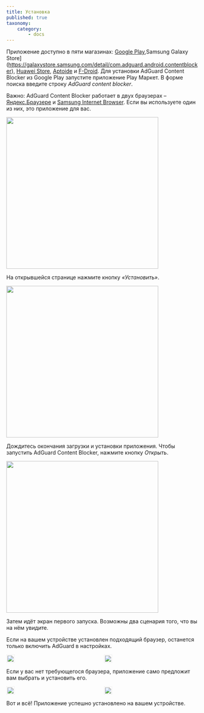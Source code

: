 ```yaml
---
title: Установка
published: true
taxonomy:
    category:
        - docs
---
```


Приложение доступно в пяти магазинах: [Google Play](https://play.google.com/store/apps/details?id=com.adguard.android.contentblocker),Samsung Galaxy Store](https://galaxystore.samsung.com/detail/com.adguard.android.contentblocker), [Huawei Store](https://appstore.huawei.com/app/C100440597), [Aptoide](https://adguard-content-blocker.ru.aptoide.com/) и [F-Droid](https://f-droid.org/ru/packages/com.adguard.android.contentblocker/). Для установки AdGuard Content Blocker из Google Play запустите приложение Play Маркет. В форме поиска введите строку _AdGuard content blocker_.

Важно: AdGuard Content Blocker работает в двух браузерах – [Яндекс.Браузере](https://browser.yandex.ru/) и [Samsung Internet Browser](https://play.google.com/store/apps/details?id=com.sec.android.app.sbrowser&hl=ru). Если вы используете один из них, это приложение для вас.

<img src="https://cdn.adguard.com/public/Adguard/kb/AdGuard_Content_Blocker/Store_search.png" width="400" />

На открывшейся странице нажмите кнопку _«Установить»_.

<img src="https://cdn.adguard.com/public/Adguard/kb/AdGuard_Content_Blocker/Installing_from_the_store.png" width="400" />

Дождитесь окончания загрузки и установки приложения. Чтобы запустить AdGuard Content Blocker, нажмите кнопку _Открыть_.

<img src="https://cdn.adguard.com/public/Adguard/kb/AdGuard_Content_Blocker/Open_from_the_store.png" width="400" />

Затем идёт экран первого запуска. Возможны два сценария того, что вы на нём увидите.

Если на вашем устройстве установлен подходящий браузер, останется только включить AdGuard в настройках.

<div style="display:flex">
     <div style="flex:1;padding-right:5px;">
         <img src="https://cdn.adguard.com/public/Adguard/kb/AdGuard_Content_Blocker/Onboarding_get_started.png" style="border: 1px solid #efefef; max-width: 350px; padding: 2px;">
     </div>
     <div style="flex:1;padding-left:5px;">
          <img src="https://cdn.adguard.com/public/Adguard/kb/AdGuard_Content_Blocker/Onboarding_browser_found.png" style="border: 1px solid #efefef; max-width: 350px; padding: 2px;">
     </div>
</div>
<p align="center"><p>

Если у вас нет требующегося браузера, приложение само предложит вам выбрать и установить его.

<div style="display:flex">
     <div style="flex:1;padding-right:5px;">
         <img src="https://cdn.adguard.com/public/Adguard/kb/AdGuard_Content_Blocker/Onboarding_select_a_browser.png" style="border: 1px solid #efefef; max-width: 350px; padding: 2px;">
     </div>
     <div style="flex:1;padding-left:5px;">
          <img src="https://cdn.adguard.com/public/Adguard/kb/AdGuard_Content_Blocker/Onboarding_select_a_browser_2.png" style="border: 1px solid #efefef; max-width: 350px; padding: 2px;">
     </div>
</div>
<p align="center"><p>

Вот и всё! Приложение успешно установлено на вашем устройстве. 